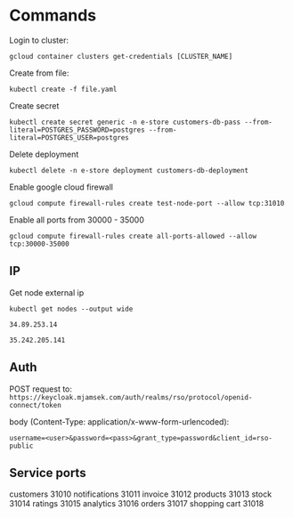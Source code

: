 # Commands

Login to cluster:

`gcloud container clusters get-credentials [CLUSTER_NAME]`

Create from file:

`kubectl create -f file.yaml`

Create secret

`kubectl create secret generic -n e-store customers-db-pass --from-literal=POSTGRES_PASSWORD=postgres --from-literal=POSTGRES_USER=postgres`

Delete deployment

`kubectl delete -n e-store deployment customers-db-deployment`

Enable google cloud firewall

`gcloud compute firewall-rules create test-node-port --allow tcp:31010`

Enable all ports from 30000 - 35000

`gcloud compute firewall-rules create all-ports-allowed --allow tcp:30000-35000`

## IP

Get node external ip

`kubectl get nodes --output wide`

`34.89.253.14`

`35.242.205.141`

## Auth

POST request to: `https://keycloak.mjamsek.com/auth/realms/rso/protocol/openid-connect/token`

body (Content-Type: application/x-www-form-urlencoded):
```
username=<user>&password=<pass>&grant_type=password&client_id=rso-public
```

## Service ports
customers 31010
notifications 31011
invoice 31012
products 31013
stock 31014
ratings 31015
analytics 31016
orders 31017
shopping cart 31018


